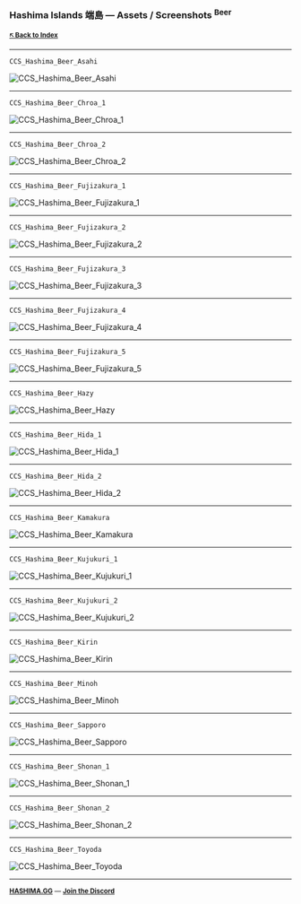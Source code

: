 ### Hashima Islands 端島 — Assets / Screenshots <sup>Beer</sup>

<small>

**[🡤 Back to Index](../README.md)**

</small>

---

```
CCS_Hashima_Beer_Asahi
```

![CCS_Hashima_Beer_Asahi](screenshots/beer/CCS_Hashima_Beer_Asahi.png)

---

```
CCS_Hashima_Beer_Chroa_1
```

![CCS_Hashima_Beer_Chroa_1](screenshots/beer/CCS_Hashima_Beer_Chroa_1.png)

---

```
CCS_Hashima_Beer_Chroa_2
```

![CCS_Hashima_Beer_Chroa_2](screenshots/beer/CCS_Hashima_Beer_Chroa_2.png)

---

```
CCS_Hashima_Beer_Fujizakura_1
```

![CCS_Hashima_Beer_Fujizakura_1](screenshots/beer/CCS_Hashima_Beer_Fujizakura_1.png)

---

```
CCS_Hashima_Beer_Fujizakura_2
```

![CCS_Hashima_Beer_Fujizakura_2](screenshots/beer/CCS_Hashima_Beer_Fujizakura_2.png)

---

```
CCS_Hashima_Beer_Fujizakura_3
```

![CCS_Hashima_Beer_Fujizakura_3](screenshots/beer/CCS_Hashima_Beer_Fujizakura_3.png)

---

```
CCS_Hashima_Beer_Fujizakura_4
```

![CCS_Hashima_Beer_Fujizakura_4](screenshots/beer/CCS_Hashima_Beer_Fujizakura_4.png)

---

```
CCS_Hashima_Beer_Fujizakura_5
```

![CCS_Hashima_Beer_Fujizakura_5](screenshots/beer/CCS_Hashima_Beer_Fujizakura_5.png)

---

```
CCS_Hashima_Beer_Hazy
```

![CCS_Hashima_Beer_Hazy](screenshots/beer/CCS_Hashima_Beer_Hazy.png)

---

```
CCS_Hashima_Beer_Hida_1
```

![CCS_Hashima_Beer_Hida_1](screenshots/beer/CCS_Hashima_Beer_Hida_1.png)

---

```
CCS_Hashima_Beer_Hida_2
```

![CCS_Hashima_Beer_Hida_2](screenshots/beer/CCS_Hashima_Beer_Hida_2.png)

---

```
CCS_Hashima_Beer_Kamakura
```

![CCS_Hashima_Beer_Kamakura](screenshots/beer/CCS_Hashima_Beer_Kamakura.png)

---

```
CCS_Hashima_Beer_Kujukuri_1
```

![CCS_Hashima_Beer_Kujukuri_1](screenshots/beer/CCS_Hashima_Beer_Kujukuri_1.png)

---

```
CCS_Hashima_Beer_Kujukuri_2
```

![CCS_Hashima_Beer_Kujukuri_2](screenshots/beer/CCS_Hashima_Beer_Kujukuri_2.png)

---

```
CCS_Hashima_Beer_Kirin
```

![CCS_Hashima_Beer_Kirin](screenshots/beer/CCS_Hashima_Beer_Kirin.png)

---

```
CCS_Hashima_Beer_Minoh
```

![CCS_Hashima_Beer_Minoh](screenshots/beer/CCS_Hashima_Beer_Minoh.png)

---

```
CCS_Hashima_Beer_Sapporo
```

![CCS_Hashima_Beer_Sapporo](screenshots/beer/CCS_Hashima_Beer_Sapporo.png)

---

```
CCS_Hashima_Beer_Shonan_1
```

![CCS_Hashima_Beer_Shonan_1](screenshots/beer/CCS_Hashima_Beer_Shonan_1.png)

---

```
CCS_Hashima_Beer_Shonan_2
```

![CCS_Hashima_Beer_Shonan_2](screenshots/beer/CCS_Hashima_Beer_Shonan_2.png)

---

```
CCS_Hashima_Beer_Toyoda
```

![CCS_Hashima_Beer_Toyoda](screenshots/beer/CCS_Hashima_Beer_Toyoda.png)

---

<small>

**[HASHIMA.GG](https://hashima.gg)** — **[Join the Discord](https://discord.gg/Uap8rwekfA)**

</small>
